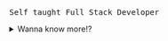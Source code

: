 <samp> Self taught Full Stack Developer</samp>

<details>
<summary>Wanna know more!?</summary>
<br>

### My wakatime stats (last 7 days)

<!--START_SECTION:waka-->

```txt
TypeScript        21 hrs 59 mins  >>>>>>>>>>>>>>>>---------   64.95 %
JavaScript        7 hrs 32 mins   >>>>>>-------------------   22.25 %
JSON              1 hr 7 mins     >------------------------   03.30 %
Other             52 mins         >------------------------   02.60 %
Docker            36 mins         -------------------------   01.77 %
```

<!--END_SECTION:waka-->

---

<h3> Some of the tools I usually use</h3>
 <p align="left">
        <a href="https://www.typescriptlang.org/" target="_blank" rel="noreferrer"><img src="https://raw.githubusercontent.com/danielcranney/readme-generator/main/public/icons/skills/typescript-colored.svg" width="100" height="100" alt="TypeScript" /></a>
        <a href="https://developer.mozilla.org/en-US/docs/Web/JavaScript" target="_blank" rel="noreferrer"><img src="https://raw.githubusercontent.com/danielcranney/readme-generator/main/public/icons/skills/javascript-colored.svg" width="100" height="100" alt="JavaScript" /></a>
        <a href="https://developer.mozilla.org/en-US/docs/Web/JavaScript" target="_blank" rel="noreferrer"><img src="https://cdn.jsdelivr.net/gh/devicons/devicon/icons/kotlin/kotlin-original.svg" width="100" height="100" alt="JavaScript" /></a>
        <a href="https://go.dev/doc/" target="_blank" rel="noreferrer"><img src="https://raw.githubusercontent.com/danielcranney/readme-generator/main/public/icons/skills/go-colored.svg" width="100" height="100" alt="Go" /></a>
        <a href="https://www.rust-lang.org/" target="_blank" rel="noreferrer"><img src="https://raw.githubusercontent.com/danielcranney/readme-generator/main/public/icons/skills/rust-colored.svg" width="100" height="100" alt="Rust" /></a>
        <a href="https://gnu.org/" target="_blank" rel="noreferrer"><img src="https://cdn.jsdelivr.net/gh/devicons/devicon/icons/bash/bash-original.svg" width="100" height="100" alt="bash" /></a>
        <a href="https://reactjs.org/" target="_blank" rel="noreferrer"><img src="https://raw.githubusercontent.com/danielcranney/readme-generator/main/public/icons/skills/react-colored.svg" width="100" height="100" alt="React" /></a>
        <a href="https://reactjs.org/" target="_blank" rel="noreferrer"><img src="https://cdn.jsdelivr.net/gh/devicons/devicon/icons/redux/redux-original.svg" width="100" height="100" alt="React" /></a>
        <a href="https://nextjs.org/docs" target="_blank" rel="noreferrer"><img src="https://raw.githubusercontent.com/danielcranney/readme-generator/main/public/icons/skills/nextjs-colored.svg" width="100" height="100" alt="NextJs" /></a>
        <a href="https://nextjs.org/docs" target="_blank" rel="noreferrer"><img src="https://cdn.jsdelivr.net/gh/devicons/devicon/icons/nuxtjs/nuxtjs-original.svg" width="100" height="100" alt="NextJs" /></a>
        <a href="https://nextjs.org/docs" target="_blank" rel="noreferrer"><img src="https://cdn.jsdelivr.net/gh/devicons/devicon/icons/android/android-original.svg" width="100" height="100" alt="NextJs" /></a>
        <a href="https://sass-lang.com/" target="_blank" rel="noreferrer"><img src="https://raw.githubusercontent.com/danielcranney/readme-generator/main/public/icons/skills/sass-colored.svg" width="100" height="100" alt="Sass" /></a>
        <a href="https://tailwindcss.com/" target="_blank" rel="noreferrer"><img src="https://raw.githubusercontent.com/danielcranney/readme-generator/main/public/icons/skills/tailwindcss-colored.svg" width="100" height="100" alt="TailwindCSS" /></a>
        <a href="https://nodejs.org/en/" target="_blank" rel="noreferrer"><img src="https://raw.githubusercontent.com/danielcranney/readme-generator/main/public/icons/skills/nodejs-colored.svg" width="100" height="100" alt="NodeJS" /></a>
        <a href="https://nodejs.org/en/" target="_blank" rel="noreferrer"><img src="https://cdn.jsdelivr.net/gh/devicons/devicon/icons/nestjs/nestjs-plain.svg" width="100" height="100" alt="NodeJS" /></a>
        <a href="https://expressjs.com/" target="_blank" rel="noreferrer"><img src="https://raw.githubusercontent.com/danielcranney/readme-generator/main/public/icons/skills/express-colored.svg" width="100" height="100" alt="Express" /></a>
        <a href="https://expressjs.com/" target="_blank" rel="noreferrer"><img src="https://cdn.jsdelivr.net/gh/devicons/devicon/icons/socketio/socketio-original.svg" width="100" height="100" alt="socket.io" /></a>
        <a href="https://graphql.org/" target="_blank" rel="noreferrer"><img src="https://raw.githubusercontent.com/danielcranney/readme-generator/main/public/icons/skills/graphql-colored.svg" width="100" height="100" alt="GraphQL" /></a>
        <a href="https://www.mongodb.com/" target="_blank" rel="noreferrer"><img src="https://raw.githubusercontent.com/danielcranney/readme-generator/main/public/icons/skills/mongodb-colored.svg" width="100" height="100" alt="MongoDB" /></a>
        <a href="https://www.mysql.com/" target="_blank" rel="noreferrer"><img src="https://raw.githubusercontent.com/danielcranney/readme-generator/main/public/icons/skills/mysql-colored.svg" width="100" height="100" alt="MySQL" /></a>
        <a href="https://www.postgresql.org/" target="_blank" rel="noreferrer"><img src="https://raw.githubusercontent.com/danielcranney/readme-generator/main/public/icons/skills/postgresql-colored.svg" width="100" height="100" alt="PostgreSQL" /></a>
        <a href="https://www.postgresql.org/" target="_blank" rel="noreferrer"><img src="https://cdn.jsdelivr.net/gh/devicons/devicon/icons/redis/redis-original.svg" width="100" height="100" alt="PostgreSQL" /></a>
        <a href="https://firebase.google.com/" target="_blank" rel="noreferrer"><img src="https://raw.githubusercontent.com/danielcranney/readme-generator/main/public/icons/skills/firebase-colored.svg" width="100" height="100" alt="Firebase" /></a>
        <a href="https://laravel.com/" target="_blank" rel="noreferrer"><img src="https://raw.githubusercontent.com/danielcranney/readme-generator/main/public/icons/skills/laravel-colored.svg" width="100" height="100" alt="Laravel" /></a>
        <a href="https://laravel.com/" target="_blank" rel="noreferrer"><img src="https://cdn.jsdelivr.net/gh/devicons/devicon/icons/jest/jest-plain.svg" width="100" height="100" alt="Laravel" /></a>
        <a href="https://github.com/" target="_blank" rel="noreferrer"><img src="https://cdn.jsdelivr.net/gh/devicons/devicon/icons/git/git-original.svg" width="100" height="100" alt="git" /></a>
        <a href="https://docker.com/" target="_blank" rel="noreferrer"><img src="https://cdn.jsdelivr.net/gh/devicons/devicon/icons/docker/docker-original-wordmark.svg" width="100" height="100" alt="docker" /></a>
        <a href="https://digitalocean.com/" target="_blank" rel="noreferrer"><img src="https://cdn.jsdelivr.net/gh/devicons/devicon/icons/digitalocean/digitalocean-original.svg" width="100" height="100" alt="digitalocean" /></a>
        <a href="https://docker.com/" target="_blank" rel="noreferrer"><img src="https://cdn.jsdelivr.net/gh/devicons/devicon/icons/nginx/nginx-original.svg" width="100" height="100" alt="ngnix" /></a>
        <a href="https://docker.com/" target="_blank" rel="noreferrer"><img src="https://cdn.jsdelivr.net/gh/devicons/devicon/icons/amazonwebservices/amazonwebservices-original.svg" width="100" height="100" alt="gcloud" /></a>
        <a href="https://docker.com/" target="_blank" rel="noreferrer"><img src="https://cdn.jsdelivr.net/gh/devicons/devicon/icons/linux/linux-original.svg" width="100" height="100" alt="linux" /></a>
        </p>
</details>
